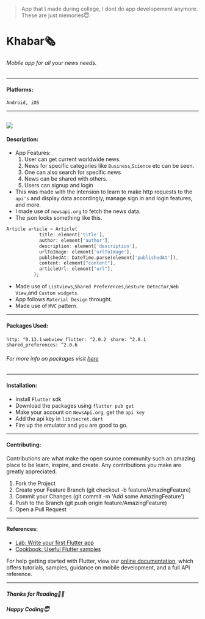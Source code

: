 > App that I made during college, I dont do app developement anymore. These are just memories😇.
# Khabar🗞
###### Mobile app for all your news needs.

------------



#### Platforms:  
`Android, iOS`

------------
![](https://user-images.githubusercontent.com/55269410/115343973-49e2d400-a1ca-11eb-936a-7d84eb94f77f.png)
------------
#### Description: 
- App Features:
	1. User can get current worldwide news.
	2. News for specific categories like `Business`,`Science` etc can be seen.
	3. One can also search for specific news
	4. News can be shared with others.
  5. Users can signup and login
- This was made with the intension to learn to make http requests to the `api's` and display data accordingly, manage sign in and login features, and more. 
- I made use of `newsapi.org` to fetch the news data.
- The json looks something like this.
```dart
Article article = Article(
            title: element['title'],
            author: element['author'],
            description: element['description'],
            urlToImage: element['urlToImage'],
            publshedAt: DateTime.parse(element['publishedAt']),
            content: element["content"],
            articleUrl: element["url"],
          );
```
- Made use of `Listviews`,`Shared Preferences`,`Gesture Detector`,`Web View`,and `Custom widgets`.
- App follows `Material Design` throught.
- Made use of `MVC` pattern.



------------

#### Packages Used:
`http: ^0.13.1`
`webview_flutter: ^2.0.2 `
`share: ^2.0.1`
`shared_preferences: ^2.0.6`
###### For more info on packages visit [here](http://pub.dev "here")
------------

#### Installation:
- Install `Flutter` sdk
- Download the packages using `flutter pub get`
- Make your account on `NewsApi.org`, get the `api key`
- Add the api key in `lib/secret.dart`
- Fire up the emulator and you are good to go.

------------
#### Contributing:
Contributions are what make the open source community such an amazing place to be learn, inspire, and create. Any contributions you make are greatly appreciated.
1. Fork the Project
2. Create your Feature Branch (git checkout -b feature/AmazingFeature)
3. Commit your Changes (git commit -m 'Add some AmazingFeature')
4. Push to the Branch (git push origin feature/AmazingFeature)
5. Open a Pull Request

------------
#### References:

- [Lab: Write your first Flutter app](https://flutter.dev/docs/get-started/codelab)
- [Cookbook: Useful Flutter samples](https://flutter.dev/docs/cookbook)

For help getting started with Flutter, view our
[online documentation](https://flutter.dev/docs), which offers tutorials,
samples, guidance on mobile development, and a full API reference.

------------


##### Thanks for Reading🙏🏻
##### Happy Coding😇



   

